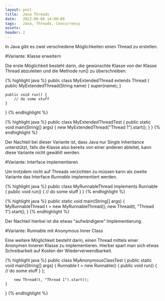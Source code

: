 ```yaml
---
layout: post
title:  Java Threads
date:   2012-09-08 14:00:00
tags:	Java, Threads, Concurrency
assets: 
header: 2
---
```


In Java gibt es zwei verschiedene Möglichkeiten einen Thread zu erstellen. 

#Variante: Klasse erweitern

Die erste Möglichkeit besteht darin, die gewünschte Klasse von der Klasse Thread abzuleiten und die Methode run() zu überschreiben:

{% highlight java %}
public class MyExtendedThread extends Thread {
    public MyExtendedThread(String name) {
        super(name);
    }
    
    public void run() {
        // do some stuff
    }
}
{% endhighlight %}

{% highlight java %}
public class MyExtendedThreadTest {
    public static void main(String[] args) {
        new MyExtendedThread("Thread 1").start();
    }
}
{% endhighlight %}

Der Nachteil bei dieser Variante ist, dass Java nur Single Inheritance unterstützt, falls die Klasse also bereits von einer anderen ableitet, kann diese Variante nicht gewählt werden.

#Variante: Interface implementieren

Um trotzdem nicht auf Threads verzichten zu müssen kann als zweite Variante das Interface *Runnable* implementiert werden.

{% highlight java %}
public class MyRunnableThread implements Runnable {
    public void run() {
        // do some stuff
    }
}
{% endhighlight %}

{% highlight java %}
public static void main(String[] args) {
    MyRunnableThread t = new MyRunnableThread();
    new Thread(t, "Thread 1").start();
}
{% endhighlight %}

Der Nachteil hierbei ist die etwas "aufwändigere" Implementierung.

#Variante: Runnable mit Anonymous Inner Class

Eine weitere Möglichkeit besteht darin, einen Thread mittels einer Anonymen Inneren Klasse zu implementieren. Hierbei spart man sich etwas Schreibarbeit auf Kosten der Wiederverwendbarkeit.

{% highlight java %}
public class MyAnonymousClassTest {
    public static void main(String[] args) {
        Runnable t = new Runnable() {
            public void run() {
                // do some stuff
            }
        };
 
        new Thread(t, "Thread 1").start();
    }
}
{% endhighlight %}